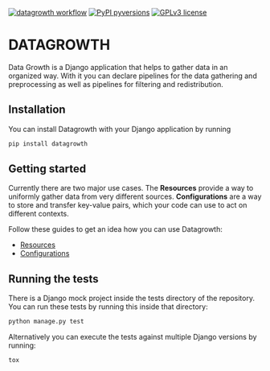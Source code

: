 [![datagrowth workflow](https://github.com/fako/datagrowth/actions/workflows/postgres.yml/badge.svg)](https://github.com/fako/datagrowth/actions) [![PyPI pyversions](https://img.shields.io/pypi/pyversions/datagrowth.svg)](https://pypi.python.org/pypi/datagrowth/) [![GPLv3 license](https://img.shields.io/badge/License-LGPLv3-blue.svg)](https://github.com/fako/datagrowth/blob/master/LICENSE)

DATAGROWTH
==========

Data Growth is a Django application that helps to gather data in an organized way. With it you can declare pipelines
for the data gathering and preprocessing as well as pipelines for filtering and redistribution.


Installation
------------

You can install Datagrowth with your Django application by running

```bash
pip install datagrowth
```


Getting started
---------------

Currently there are two major use cases.
The **Resources** provide a way to uniformly gather data from very different sources.
**Configurations** are a way to store and transfer key-value pairs,
which your code can use to act on different contexts.

Follow these guides to get an idea how you can use Datagrowth:

* [Resources](https://data-scope.com/datagrowth/resources/)
* [Configurations](https://data-scope.com/datagrowth/configuration/)


Running the tests
-----------------

There is a Django mock project inside the tests directory of the repository.
You can run these tests by running this inside that directory:

```bash
python manage.py test
```

Alternatively you can execute the tests against multiple Django versions by running:

```bash
tox
```
